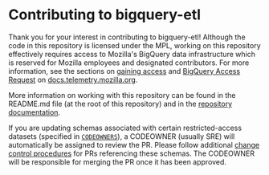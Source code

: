 # Contributing to bigquery-etl

Thank you for your interest in contributing to bigquery-etl! Although the code in this repository is licensed under the MPL, working on this repository effectively requires access to Mozilla's BigQuery data infrastructure which is reserved for Mozilla employees and designated contributors. For more information, see the sections on [gaining access] and [BigQuery Access Request] on [docs.telemetry.mozilla.org].

More information on working with this repository can be found in the README.md file (at the root of this repository) and in the [repository documentation].

If you are updating schemas associated with certain restricted-access datasets (specified in [`CODEOWNERS`](/CODEOWNERS)), a CODEOWNER (usually SRE) will automatically be assigned to review the PR. Please follow additional [change control procedures] for PRs referencing these schemas. The CODEOWNER will be responsible for merging the PR once it has been approved.

[gaining access]: https://docs.telemetry.mozilla.org/concepts/gaining_access.html
[BigQuery Access Request]: https://docs.telemetry.mozilla.org/cookbooks/bigquery/access.html#bigquery-access-request
[docs.telemetry.mozilla.org]: https://docs.telemetry.mozilla.org
[repository documentation]: https://mozilla.github.io/bigquery-etl/
[change control procedures]: https://docs.google.com/document/d/1TTJi4ht7NuzX6BPG_KTr6omaZg70cEpxe9xlpfnHj9k/edit#heading=h.ttegrcfy18ck
